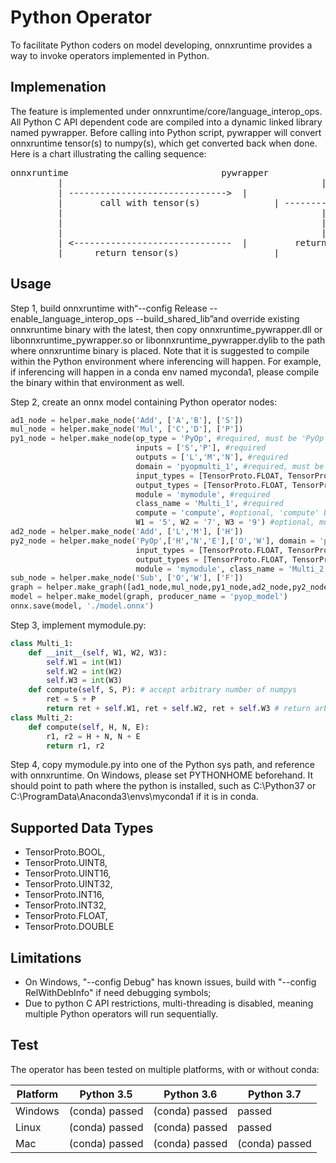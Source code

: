 # Python Operator 
To facilitate Python coders on model developing, onnxruntime provides a way to invoke operators implemented in Python.

## Implemenation
The feature is implemented under onnxruntime/core/language_interop_ops.
All Python C API dependent code are compiled into a dynamic linked library named pywrapper.
Before calling into Python script, pywrapper will convert onnxruntime tensor(s) to numpy(s), which get converted back when done.
Here is a chart illustrating the calling sequence:

<pre>
onnxruntime                             pywrapper                                     script
         |                                                 |                                                |
         | ------------------------------>  |                                                |
         |       call with tensor(s)              | ------------------------------> |
         |                                                 |         compute the result(s)     | 
         |                                                 |                                                 | compute the result(s)
         |                                                 |  <------------------------------ |
         | <------------------------------  |         return numps(s)              |
         |      return tensor(s)                  |                                                 |
</pre>

## Usage
Step 1, build onnxruntime with“--config Release --enable_language_interop_ops --build_shared_lib”and override existing onnxruntime binary with the latest, then copy onnxruntime_pywrapper.dll or libonnxruntime_pywrapper.so or libonnxruntime_pywrapper.dylib to the path where onnxruntime binary is placed.
Note that it is suggested to compile within the Python environment where inferencing will happen. For example, if inferencing will happen in a conda env named myconda1, please compile the binary within that environment as well.

Step 2, create an onnx model containing Python operator nodes:
```python
ad1_node = helper.make_node('Add', ['A','B'], ['S'])
mul_node = helper.make_node('Mul', ['C','D'], ['P'])
py1_node = helper.make_node(op_type = 'PyOp', #required, must be 'PyOp'
                            inputs = ['S','P'], #required
                            outputs = ['L','M','N'], #required
                            domain = 'pyopmulti_1', #required, must be unique
                            input_types = [TensorProto.FLOAT, TensorProto.FLOAT], #required
                            output_types = [TensorProto.FLOAT, TensorProto.FLOAT, TensorProto.FLOAT], #required
                            module = 'mymodule', #required
                            class_name = 'Multi_1', #required
                            compute = 'compute', #optional, 'compute' by default
                            W1 = '5', W2 = '7', W3 = '9') #optional, must be strings
ad2_node = helper.make_node('Add', ['L','M'], ['H'])
py2_node = helper.make_node('PyOp',['H','N','E'],['O','W'], domain = 'pyopmulti_2',
                            input_types = [TensorProto.FLOAT, TensorProto.FLOAT, TensorProto.FLOAT],
                            output_types = [TensorProto.FLOAT, TensorProto.FLOAT],
                            module = 'mymodule', class_name = 'Multi_2')
sub_node = helper.make_node('Sub', ['O','W'], ['F'])
graph = helper.make_graph([ad1_node,mul_node,py1_node,ad2_node,py2_node,sub_node], 'multi_pyop_graph', [A,B,C,D,E], [F])
model = helper.make_model(graph, producer_name = 'pyop_model')
onnx.save(model, './model.onnx')
```
Step 3, implement mymodule.py:
```python
class Multi_1:
    def __init__(self, W1, W2, W3):
        self.W1 = int(W1)
        self.W2 = int(W2)
        self.W3 = int(W3)
    def compute(self, S, P): # accept arbitrary number of numpys
        ret = S + P
        return ret + self.W1, ret + self.W2, ret + self.W3 # return arbitrary number of numpys
class Multi_2:
    def compute(self, H, N, E):
        r1, r2 = H + N, N + E
        return r1, r2
```
Step 4, copy mymodule.py into one of the Python sys path, and reference with onnxruntime. On Windows, please set PYTHONHOME beforehand. It should point to path where the python is installed, such as C:\Python37 or C:\ProgramData\Anaconda3\envs\myconda1 if it is in conda.

## Supported Data Types
* TensorProto.BOOL,
* TensorProto.UINT8,
* TensorProto.UINT16,
* TensorProto.UINT32,
* TensorProto.INT16,
* TensorProto.INT32,
* TensorProto.FLOAT,
* TensorProto.DOUBLE

## Limitations
* On Windows,  "--config Debug" has known issues,  build with "--config RelWithDebInfo" if need debugging symbols;
* Due to python C API restrictions, multi-threading is disabled, meaning multiple Python operators will run sequentially.

## Test
The operator has been tested on multiple platforms, with or without conda:

Platform | Python 3.5 | Python 3.6 | Python 3.7
----------- | ------------| -----------  | -----------
Windows | (conda) passed | (conda) passed | passed
Linux | (conda) passed | (conda) passed | passed
Mac |  (conda) passed | (conda) passed | (conda) passed

